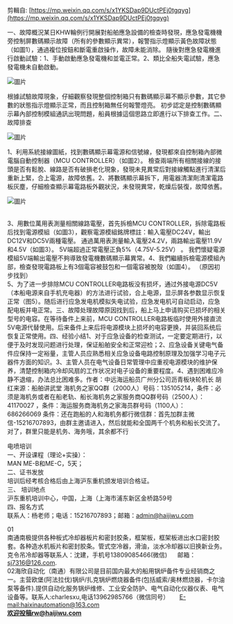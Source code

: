 剪輯自: [https://mp.weixin.qq.com/s/x1YKSDap9DUctPEj0tgqyg](https://mp.weixin.qq.com/s/x1YKSDap9DUctPEj0tgqyg)
   

一、故障概況某日KHW輪例行開展對船舶應急設備的檢查時發現，應急發電機機旁控制屏數碼顯示故障（所有的參數顯示異常），報警指示燈顯示黃色故障狀態（如圖1），通過複位按鈕和斷電重啟操作，故障未能消除。 隨後對應急發電機進行啟動試驗：1、手動啟動應急發電機和並電正常。2、類比全船失電試驗，應急發電機未自動啟動。

![圖片](Exported%20image%2020241106113741-0.png)

根據試驗故障現象，仔細觀察發現整個控制箱只有數碼顯示幕不顯示參數，其它參數的狀態指示燈顯示正常，而且控制箱無任何報警燈亮。 初步認定是控制數碼顯示幕內部控制模組通訊出現問題，船員根據這個思路立即進行以下排查工作。二、故障排查

![圖片](Exported%20image%2020241106113743-1.png)

1、利用系統接線圖紙，找到數碼顯示幕電源和信號線，發現都來自控制箱內部微電腦自動控制器（MCU CONTROLLER）（如圖2）。 檢查兩端所有相關接線的接頭是否有鬆脫、線路是否有破損老化現象，發現未見異常后對接線觸點進行清潔后重新上緊，合上電源，故障依舊。2、將數碼顯示幕拆下，用電器清潔劑清潔電路板灰塵，仔細檢查顯示幕電路板外觀狀況，未發現異常，乾燥后裝復，故障依舊。

![圖片](Exported%20image%2020241106113745-2.png)

   
3、用數位萬用表測量相關線路電壓，首先拆檢MCU CONTROLLER，拆除電路板后找到電源模組（如圖3），觀察電源模組銘牌標註：輸入電壓DC24V，輸出DC12V和DC5V兩種電壓。 通過萬用表測量輸入電壓24.2V，兩路輸出電壓11.9V和4.5V（如圖3）。 5V端超過正常電壓正負5%（4.75V-5.25V） 。 我們懷疑電源模組5V端輸出電壓不夠導致發電機數碼顯示幕異常。4、我們繼續拆檢電源模組內部，檢查發現電路板上有3個電容被鼓包和一個電容被脫殼（如圖4）。 （原因初步找到）  
5、为了进一步排除MCU CONTROLLER电路板没有损坏，通过外接电源DC5V（本船电源来自手机充电器）的方法进行试验，合上电源，显示屏各参数显示恢复正常（图5）。随后进行应急发电机模拟失电试验，应急发电机可自动启动，应急配电板并电正常。三、故障处理故障原因找到后，船上马上申请购买已损坏的相关型号的电容。在等待备件上来前，MCU CONTROLLER电路板临时使用外接直流5V电源代替使用。后来备件上来后将电源模块上损坏的电容更换，并装回系统后恢复正常使用。四、经验小结1、对于应急设备的检查测试，一定要定期进行，以便于及时发现问题进行处理，保证船舶安全和正常迎检；2、应急设备关键电气备件应保持一定裕量，主管人员应熟悉相关应急设备电路控制原理及加强学习电子元器件方面的知识。3、主管人员在电气设备日常管理中应重视电源模块的维护保养，清楚控制箱内冷却风扇的工作状况对电子设备的重要程度。4、遇到困难应冷静不退缩，办法总比困难多。作者：中远海运船员广州分公司沥青板块轮机长 胡红来源：船舶讲武堂   海机务之家QQ群（2000人）号码：135105214，条件：必须是海机务或者在船老轨、船长海机务之家服务商QQ群号码（2500人）：41170027 ，条件：海运服务商海机务之家海员群号码（1100人）：686266069 条件：还在跑船的人和海机务都行微信群：首先加群主微信-15216707893，由群主邀请进入，然后就能和全国两千个机务和船长交流了。对了，群里只能是机务、海务哦，其余都不行
 
电喷培训  
一、开设课程（理论+实操）：  
MAN ME-B和ME-C，5天；  
二、证书发放  
培训后经考核合格后由上海沪东重机颁发培训合格证。  
三、 培训地点  
沪东重机培训中心，中国，上海（上海市浦东新区金桥路59号   
四、报名方式  
联系人：杨老师；电话：15216707893；邮箱：admin@haijiwu.com
   

01  
南通南极提供各种板式冷却器板片和密封胶条，框架板，框架板进出水口密封胶套。各种造水机板片和密封胶条。管式空冷器，滑油，淡水冷却器以旧换新业务。克令吊冷却器等联系人：沈建，手机号13809085466(微信)      邮箱：sj7316@126.com.  
02海欣自动化（南通）有限公司是目前国内最大的船用锅炉备件专业经销商之一。主营欧堡(阿法拉伐)锅炉/扎克锅炉燃烧器备件(包括威索/奥林燃烧器，卡尔油泵等备件).提供自动化服务锅炉维修、工业安全防护、电气自动化仪器仪表、电气设备等。联系人:charlesxu,电话13962985766（微信同号）      [E-mail:haixinautomation@163.com](mailto:E-mail:haixinautomation@163.com)  
**欢迎投稿rw@haijiwu.com**